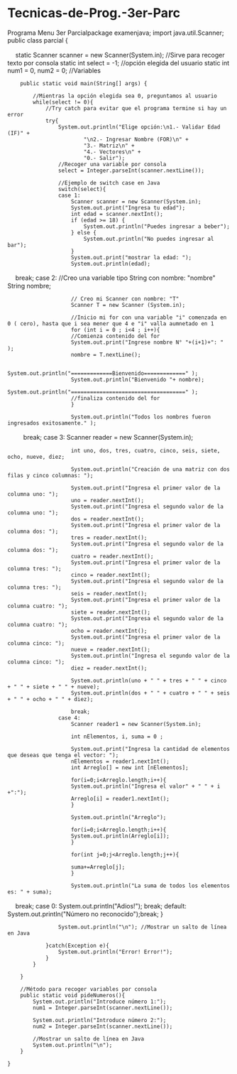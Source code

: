 # Tecnicas-de-Prog.-3er-Parc
Programa Menu 3er Parcialpackage examenjava;
import java.util.Scanner;
public class parcial {

　
	    static Scanner scanner = new Scanner(System.in); //Sirve para recoger texto por consola
	    static int select = -1; //opción elegida del usuario
	    static int num1 = 0, num2 = 0; //Variables

	    public static void main(String[] args) {

	        //Mientras la opción elegida sea 0, preguntamos al usuario
	        while(select != 0){
	            //Try catch para evitar que el programa termine si hay un error
	            try{
	                System.out.println("Elige opción:\n1.- Validar Edad (IF)" +
	                        "\n2.- Ingresar Nombre (FOR)\n" +
	                        "3.- Matriz\n" +
	                        "4.- Vectores\n" +
	                        "0.- Salir");
	                //Recoger una variable por consola
	                select = Integer.parseInt(scanner.nextLine()); 

	                //Ejemplo de switch case en Java
	                switch(select){
	                case 1: 
	                    Scanner scanner = new Scanner(System.in);
	                    System.out.print("Ingresa tu edad");
	                    int edad = scanner.nextInt();
	                    if (edad >= 18) {
	                        System.out.println("Puedes ingresar a beber");
	                    } else {
	                        System.out.println("No puedes ingresar al bar");
	                    }
	                    System.out.print("mostrar la edad: ");
	                    System.out.println(edad);

　
	                    break;
	                case 2: 
	                    //Creo una variable tipo String con nombre: "nombre" 
	                    String nombre; 

	                    // Creo mi Scanner con nombre: "T" 
	                    Scanner T = new Scanner (System.in); 

	                    //Inicio mi for con una variable "i" comenzada en 0 ( cero), hasta que i sea mener que 4 e "i" valla aumnetado en 1 
	                    for (int i = 0 ; i<4 ; i++){ 
	                    //Comienza contenido del for 
	                    System.out.print("Ingrese nombre N° "+(i+1)+": " ); 
	                    nombre = T.nextLine(); 

	                    System.out.println("=============Bienvenido=============" ); 
	                    System.out.println("Bienvenido "+ nombre); 
	                    System.out.println("====================================" ); 
	                    //finaliza contenido del for 
	                    } 

	                    System.out.println("Todos los nombres fueron ingresados exitosamente." ); 

　
　
	                    break;
	                case 3: 
	                    Scanner reader = new Scanner(System.in);

	                    int uno, dos, tres, cuatro, cinco, seis, siete, ocho, nueve, diez;

	                    System.out.println("Creación de una matriz con dos filas y cinco columnas: ");

	                    System.out.print("Ingresa el primer valor de la columna uno: ");
	                    uno = reader.nextInt();
	                    System.out.print("Ingresa el segundo valor de la columna uno: ");
	                    dos = reader.nextInt();
	                    System.out.print("Ingresa el primer valor de la columna dos: ");
	                    tres = reader.nextInt();
	                    System.out.print("Ingresa el segundo valor de la columna dos: ");
	                    cuatro = reader.nextInt();
	                    System.out.print("Ingresa el primer valor de la columna tres: ");
	                    cinco = reader.nextInt();
	                    System.out.print("Ingresa el segundo valor de la columna tres: ");
	                    seis = reader.nextInt();
	                    System.out.print("Ingresa el primer valor de la columna cuatro: ");
	                    siete = reader.nextInt();
	                    System.out.print("Ingresa el segundo valor de la columna cuatro: ");
	                    ocho = reader.nextInt();
	                    System.out.print("Ingresa el primer valor de la columna cinco: ");
	                    nueve = reader.nextInt();
	                    System.out.println("Ingresa el segundo valor de la columna cinco: ");
	                    diez = reader.nextInt();

	                    System.out.println(uno + " " + tres + " " + cinco + " " + siete + " " + nueve);
	                    System.out.println(dos + " " + cuatro + " " + seis + " " + ocho + " " + diez);

	                    break;
	                case 4: 
	                    Scanner reader1 = new Scanner(System.in);

	                    int nElementos, i, suma = 0 ;

	                    System.out.print("Ingresa la cantidad de elementos que deseas que tenga el vector: ");
	                    nElementos = reader1.nextInt();
	                    int Arreglo[] = new int [nElementos];

	                    for(i=0;i<Arreglo.length;i++){
	                    System.out.println("Ingresa el valor" + " " + i +":");
	                    Arreglo[i] = reader1.nextInt();
	                    }

	                    System.out.println("Arreglo");

	                    for(i=0;i<Arreglo.length;i++){
	                    System.out.println(Arreglo[i]);
	                    }

	                    for(int j=0;j<Arreglo.length;j++){

	                    suma+=Arreglo[j];
	                    }

	                    System.out.println("La suma de todos los elementos es: " + suma);

　
	                    break;
	                case 0: 
	                    System.out.println("Adios!");
	                    break;
	                default:
	                    System.out.println("Número no reconocido");break;
	                }

	                System.out.println("\n"); //Mostrar un salto de línea en Java

	            }catch(Exception e){
	                System.out.println("Error! Error!");
	            }
	        }

	    }

	    //Método para recoger variables por consola
	    public static void pideNumeros(){
	        System.out.println("Introduce número 1:");
	        num1 = Integer.parseInt(scanner.nextLine());

	        System.out.println("Introduce número 2:");
	        num2 = Integer.parseInt(scanner.nextLine());

	        //Mostrar un salto de línea en Java
	        System.out.println("\n"); 
	    }

	}
